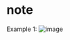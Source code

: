# note

Example 1:
![image](https://user-images.githubusercontent.com/19285404/190606279-1e6cbefe-bdd0-4e61-845d-fa169a3a86d2.png)


